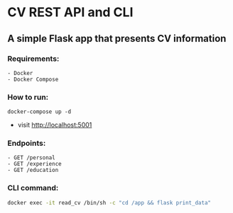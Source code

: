 # CV REST API and CLI

## A simple Flask app that presents CV information

### Requirements:
    - Docker
    - Docker Compose

### How to run:
```shell
docker-compose up -d
```
- visit [http://localhost:5001](http://localhost:5001)

### Endpoints:
    - GET /personal
    - GET /experience
    - GET /education

### CLI command:
```sh 
docker exec -it read_cv /bin/sh -c "cd /app && flask print_data"
```

